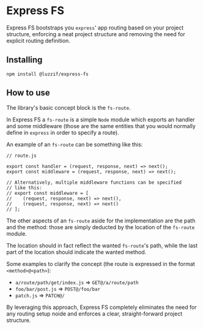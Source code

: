 # Express FS

Express FS bootstraps you `express`' app routing based on your project structure,
enforcing a neat project structure and removing the need for explicit
routing definition.

## Installing

```
npm install @luzzif/express-fs
```

## How to use

The library's basic concept block is the `fs-route`.

In Express FS a `fs-route` is a simple `Node` module which exports an handler and some
middleware (those are the same entities that you would normally define in `express`
in order to specify a route).

An example of an `fs-route` can be something like this:

```
// route.js

export const handler = (request, response, next) => next();
export const middleware = (request, response, next) => next();

// Alternatively, multiple middleware functions can be specified
// like this:
// export const middleware = [
//    (request, response, next) => next(),
//    (request, response, next) => next()
// ];
```

The other aspects of an `fs-route` aside for the implementation are the path and the
method: those are simply deducted by the location of the `fs-route` module.

The location should in fact reflect the wanted `fs-route`'s path, while the last part
of the location should indicate the wanted method.

Some examples to clarify the concept (the route is expressed in the format `<method>@<path>`):

-   `a/route/path/get/index.js` => `GET@/a/route/path`
-   `foo/bar/post.js` => `POST@/foo/bar`
-   `patch.js` => `PATCH@/`

By leveraging this approach, Express FS completely eliminates the need for any routing
setup noide and enforces a clear, straight-forward project structure.
